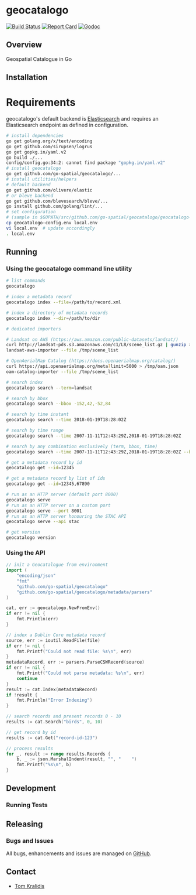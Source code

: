 # geocatalogo

[![Build Status](https://travis-ci.org/go-spatial/geocatalogo.png)](https://travis-ci.org/go-spatial/geocatalogo)
[![Report Card](https://goreportcard.com/badge/github.com/go-spatial/geocatalogo)](https://goreportcard.com/report/github.com/go-spatial/geocatalogo)
[![Godoc](http://img.shields.io/badge/godoc-reference-blue.svg?style=flat)](https://godoc.org/github.com/go-spatial/geocatalogo)

## Overview

Geospatial Catalogue in Go

## Installation

# Requirements

geocatalogo's default backend is [Elasticsearch](https://www.elastic.co/) and
requires an Elasticsearch endpoint as defined in configuration.

```bash
# install dependencies
go get golang.org/x/text/encoding
go get github.com/sirupsen/logrus
go get gopkg.in/yaml.v2
go build ./...
config/config.go:34:2: cannot find package "gopkg.in/yaml.v2"
# install geocatalogo
go get github.com/go-spatial/geocatalogo/...
# install utilities/helpers
# default backend
go get github.com/olivere/elastic
# or bleve backend
go get github.com/blevesearch/bleve/...
go install github.com/golang/lint/...
# set configuration
# (sample in $GOPATH/src/github.com/go-spatial/geocatalogo/geocatalogo-config.env)
cp geocatalogo-config.env local.env
vi local.env  # update accordingly
. local.env
```

## Running

### Using the geocatalogo command line utility

```bash
# list commands
geocatalogo

# index a metadata record
geocatalogo index --file=/path/to/record.xml

# index a directory of metadata records
geocatalogo index --dir=/path/to/dir

# dedicated importers

# Landsat on AWS (https://aws.amazon.com/public-datasets/landsat/)
curl http://landsat-pds.s3.amazonaws.com/c1/L8/scene_list.gz | gunzip > /tmp/scene_list
landsat-aws-importer --file /tmp/scene_list

# OpenAerialMap Catalog (https://docs.openaerialmap.org/catalog/)
curl https://api.openaerialmap.org/meta?limit=5000 > /tmp/oam.json
oam-catalog-importer --file /tmp/scene_list

# search index
geocatalogo search --term=landsat

# search by bbox
geocatalogo search --bbox -152,42,-52,84

# search by time instant
geocatalogo search --time 2018-01-19T18:28:02Z

# search by time range
geocatalogo search --time 2007-11-11T12:43:29Z,2018-01-19T18:28:02Z

# search by any combination exclusively (term, bbox, time)
geocatalogo search --time 2007-11-11T12:43:29Z,2018-01-19T18:28:02Z --bbox -152,42,-52,84 --term landsat

# get a metadata record by id
geocatalogo get --id=12345

# get a metadata record by list of ids
geocatalogo get --id=12345,67890

# run as an HTTP server (default port 8000)
geocatalogo serve
# run as an HTTP server on a custom port
geocatalogo serve --port 8001
# run as an HTTP server honouring the STAC API
geocatalogo serve --api stac

# get version
geocatalogo version
```

### Using the API

```go
// init a Geocatalogue from environment
import (
	"encoding/json"
	"fmt"
	"github.com/go-spatial/geocatalogo"
	"github.com/go-spatial/geocatalogo/metadata/parsers"
)

cat, err := geocatalogo.NewFromEnv()
if err != nil {
	fmt.Println(err)
}

// index a Dublin Core metadata record
source, err := ioutil.ReadFile(file)
if err != nil {
	fmt.Printf("Could not read file: %s\n", err)
}
metadataRecord, err := parsers.ParseCSWRecord(source)
if err != nil {
	fmt.Printf("Could not parse metadata: %s\n", err)
	continue
}
result := cat.Index(metadataRecord)
if !result {
	fmt.Println("Error Indexing")
}

// search records and present records 0 - 10
results := cat.Search("birds", 0, 10)

// get record by id
results := cat.Get("record-id-123")

// process results
for _, result := range results.Records {
	b, _ := json.MarshalIndent(result, "", "    ")
	fmt.Printf("%s\n", b)
}
```

## Development

### Running Tests

## Releasing

### Bugs and Issues

All bugs, enhancements and issues are managed on [GitHub](https://github.com/go-spatial/geocatalogo).

## Contact

* [Tom Kralidis](https://github.com/tomkralidis)
